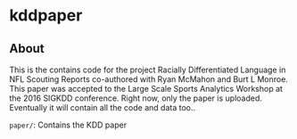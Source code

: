 # kddpaper

## About
This is the contains code for the project Racially Differentiated Language in NFL Scouting Reports co-authored with Ryan McMahon and Burt L Monroe. This paper was accepted to the Large Scale Sports Analytics Workshop at the 2016 SIGKDD conference. Right now, only the paper is uploaded. Eventually it will contain all the code and data too..

`paper/`: Contains the KDD paper